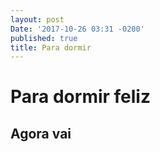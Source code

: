 ```yaml
---
layout: post
Date: '2017-10-26 03:31 -0200'
published: true
title: Para dormir
---
```

# Para dormir feliz
## Agora vai
